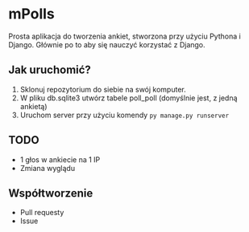 # mPolls
Prosta aplikacja do tworzenia ankiet, stworzona przy użyciu Pythona i Django. Głównie po to aby się nauczyć korzystać z Django.

## Jak uruchomić?

1. Sklonuj repozytorium do siebie na swój komputer.
2. W pliku db.sqlite3 utwórz tabele poll_poll (domyślnie jest, z jedną ankietą)
3. Uruchom server przy użyciu komendy `py manage.py runserver`

## TODO

* 1 głos w ankiecie na 1 IP
* Zmiana wyglądu

## Współtworzenie

* Pull requesty
* Issue
